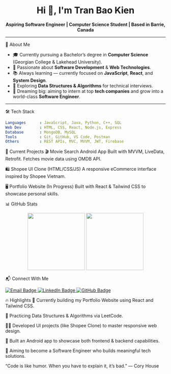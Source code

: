 <h1 align="center">Hi 👋, I'm Tran Bao Kien</h1>

<p align="center">
  <b>Aspiring Software Engineer | Computer Science Student | Based in Barrie, Canada</b>
</p>

---

💖 About Me

- 🎓 Currently pursuing a Bachelor’s degree in **Computer Science** (Georgian College & Lakehead University).
- 🚀 Passionate about **Software Development** & **Web Technologies**.
- 📚 Always learning — currently focused on **JavaScript**, **React**, and **System Design**.
- 🧠 Exploring **Data Structures & Algorithms** for technical interviews.
- 🌟 Dreaming big: aiming to intern at top **tech companies** and grow into a world-class **Software Engineer**.

---

🛠 Tech Stack

```yaml
Languages      : JavaScript, Java, Python, C++, SQL  
Web Dev        : HTML, CSS, React, Node.js, Express  
Database       : MongoDB, MySQL  
Tools          : Git, GitHub, VS Code, Postman  
Others         : REST APIs, MVC, MVVM, JWT, Firebase
```
🧩 Current Projects
🎬 Movie Search Android App
Built with MVVM, LiveData, Retrofit. Fetches movie data using OMDB API.

🛍️ Shopee UI Clone (HTML/CSS/JS)
A responsive eCommerce interface inspired by Shopee Vietnam.

🖥️ Portfolio Website (In Progress)
Built with React & Tailwind CSS to showcase personal skills.

📊 GitHub Stats
<p align="center"> <img src="https://github-readme-stats.vercel.app/api?username=tranbaokien2005&show_icons=true&theme=github_dark" height="180"/> <img src="https://github-readme-stats.vercel.app/api/top-langs/?username=tranbaokien2005&layout=compact&theme=github_dark" height="180"/> </p>

📬 Connect With Me

<p align="left">
  <a href="mailto:tranbaokien.2005@gmail.com">
    <img src="https://img.shields.io/badge/Gmail-Email_Me-red?style=flat&logo=gmail&logoColor=white" alt="Email Badge"/>
  </a>
  <a href="https://www.linkedin.com/in/bao-kien-tran">
    <img src="https://img.shields.io/badge/LinkedIn-Profile-blue?style=flat&logo=linkedin&logoColor=white" alt="LinkedIn Badge"/>
  </a>
  <a href="https://github.com/tranbaokien2005">
    <img src="https://img.shields.io/badge/GitHub-tranbaokien2005-181717?style=flat&logo=github&logoColor=white" alt="GitHub Badge"/>
  </a>
</p>




🔥 Highlights
🔧 Currently building my Portfolio Website using React and Tailwind CSS.

🧠 Practicing Data Structures & Algorithms via LeetCode.

🧑‍💻 Developed UI projects (like Shopee Clone) to master responsive web design.

📱 Built an Android app to showcase both frontend & backend capabilities.

💼 Aiming to become a Software Engineer who builds meaningful tech solutions.

“Code is like humor. When you have to explain it, it’s bad.” — Cory House
